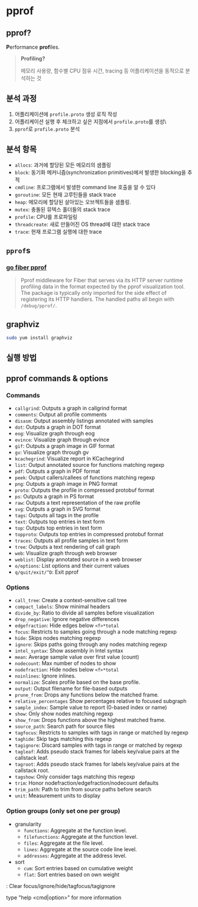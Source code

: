 # pprof

## pprof?

**P**erformance **prof**iles.

> **Profiling?**
>
> 메모리 사용량, 함수별 CPU 점유 시간, tracing 등 어플리케이션을 동적으로 분석하는 것

## 분석 과정

1. 어플리케이션에 `profile.proto` 생성 로직 작성
2. 어플리케이션 실행 후 체크하고 싶은 지점에서 `profile.proto`를 생성\
3. `pprof`로 `profile.proto` 분석

## 분석 항목

- `allocs`: 과거에 할당된 모든 메모리의 샘플링
- `block`: 동기화 메커니즘(synchronization primitives)에서 발생한 blocking을 추적
- `cmdline`: 프로그램에서 발생한 command line 호출을 알 수 있다
- `goroutine`: 모든 현재 고루틴들을 stack trace
- `heap`: 메모리에 할당된 살아있는 오브젝트들을 샘플링.
- `mutex`: 충돌된 뮤텍스 홀더들의 stack trace
- `profile`: CPU를 프로파일링
- `threadcreate`: 새로 만들어진 OS thread에 대한 stack trace
- `trace`: 현재 프로그램 실행에 대한 trace

## `pprof`s

### [go fiber pprof](https://docs.gofiber.io/api/middleware/pprof/)

> Pprof middleware for Fiber that serves via its HTTP server runtime profiling data in the format expected by the pprof visualization tool.
> The package is typically only imported for the side effect of registering its HTTP handlers.
> The handled paths all begin with `/debug/pprof/`.

## graphviz

```bash
sudo yum install graphviz
```

## 실행 방법

## pprof commands & options

### Commands

- `callgrind`: Outputs a graph in callgrind format
- `comments`: Output all profile comments
- `disasm`: Output assembly listings annotated with samples
- `dot`: Outputs a graph in DOT format
- `eog`: Visualize graph through eog
- `evince`: Visualize graph through evince
- `gif`: Outputs a graph image in GIF format
- `gv`: Visualize graph through gv
- `kcachegrind`: Visualize report in KCachegrind
- `list`: Output annotated source for functions matching regexp
- `pdf`: Outputs a graph in PDF format
- `peek`: Output callers/callees of functions matching regexp
- `png`: Outputs a graph image in PNG format
- `proto`: Outputs the profile in compressed protobuf format
- `ps`: Outputs a graph in PS format
- `raw`: Outputs a text representation of the raw profile
- `svg`: Outputs a graph in SVG format
- `tags`: Outputs all tags in the profile
- `text`: Outputs top entries in text form
- `top`: Outputs top entries in text form
- `topproto`: Outputs top entries in compressed protobuf format
- `traces`: Outputs all profile samples in text form
- `tree`: Outputs a text rendering of call graph
- `web`: Visualize graph through web browser
- `weblist`: Display annotated source in a web browser
- `o/options`: List options and their current values
- `q/quit/exit/^D`: Exit pprof

### Options

- `call_tree`: Create a context-sensitive call tree
- `compact_labels`: Show minimal headers
- `divide_by`: Ratio to divide all samples before visualization
- `drop_negative`: Ignore negative differences
- `edgefraction`: Hide edges below `<f>*total`
- `focus`: Restricts to samples going through a node matching regexp
- `hide`: Skips nodes matching regexp
- `ignore`: Skips paths going through any nodes matching regexp
- `intel_syntax`: Show assembly in Intel syntax
- `mean`: Average sample value over first value (count)
- `nodecount`: Max number of nodes to show
- `nodefraction`: Hide nodes below `<f>*total`
- `noinlines`: Ignore inlines.
- `normalize`: Scales profile based on the base profile.
- `output`: Output filename for file-based outputs
- `prune_from`: Drops any functions below the matched frame.
- `relative_percentages` Show percentages relative to focused subgraph
- `sample_index`: Sample value to report (0-based index or name)
- `show`: Only show nodes matching regexp
- `show_from`: Drops functions above the highest matched frame.
- `source_path`: Search path for source files
- `tagfocus`: Restricts to samples with tags in range or matched by regexp
- `taghide`: Skip tags matching this regexp
- `tagignore`: Discard samples with tags in range or matched by regexp
- `tagleaf`: Adds pseudo stack frames for labels key/value pairs at the callstack leaf.
- `tagroot`: Adds pseudo stack frames for labels key/value pairs at the callstack root.
- `tagshow`: Only consider tags matching this regexp
- `trim`: Honor nodefraction/edgefraction/nodecount defaults
- `trim_path`: Path to trim from source paths before search
- `unit`: Measurement units to display

### Option groups (only set one per group)

- granularity
    - `functions`: Aggregate at the function level.
    - `filefunctions`: Aggregate at the function level.
    - `files`: Aggregate at the file level.
    - `lines`: Aggregate at the source code line level.
    - `addresses`: Aggregate at the address level.
- sort
    - `cum`: Sort entries based on cumulative weight
    - `flat`: Sort entries based on own weight

:   Clear focus/ignore/hide/tagfocus/tagignore

type "help <cmd|option>" for more information
